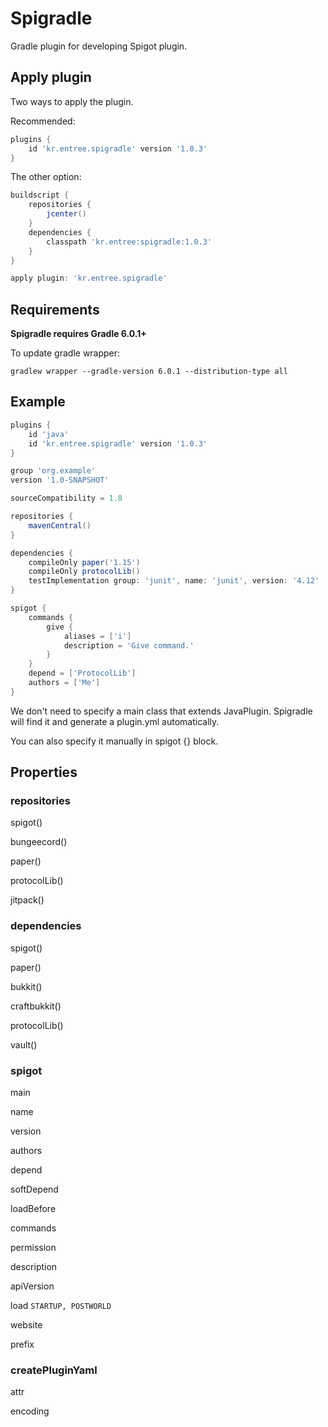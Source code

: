 # Spigradle

Gradle plugin for developing Spigot plugin.

## Apply plugin

Two ways to apply the plugin.

Recommended:

```groovy
plugins {
    id 'kr.entree.spigradle' version '1.0.3'
}
```

The other option:

```groovy
buildscript {
    repositories {
        jcenter()
    }
    dependencies {
        classpath 'kr.entree:spigradle:1.0.3'
    }
}

apply plugin: 'kr.entree.spigradle'
```

## Requirements

**Spigradle requires Gradle 6.0.1+**

To update gradle wrapper:

```
gradlew wrapper --gradle-version 6.0.1 --distribution-type all
```

## Example

```groovy
plugins {
    id 'java'
    id 'kr.entree.spigradle' version '1.0.3'
}

group 'org.example'
version '1.0-SNAPSHOT'

sourceCompatibility = 1.8

repositories {
    mavenCentral()
}

dependencies {
    compileOnly paper('1.15')
    compileOnly protocolLib()
    testImplementation group: 'junit', name: 'junit', version: '4.12'
}

spigot {
    commands {
        give {
            aliases = ['i']
            description = 'Give command.'
        }
    }
    depend = ['ProtocolLib']
    authors = ['Me']
}
```

We don't need to specify a main class that extends JavaPlugin. Spigradle will find it and generate a plugin.yml automatically.

You can also specify it manually in spigot {} block.

## Properties

### repositories

spigot()

bungeecord()

paper()

protocolLib()

jitpack()

### dependencies

spigot()

paper()

bukkit()

craftbukkit()

protocolLib()

vault()

### spigot

main

name

version

authors

depend

softDepend

loadBefore

commands

permission

description

apiVersion

load `STARTUP, POSTWORLD`

website

prefix

### createPluginYaml

attr

encoding
